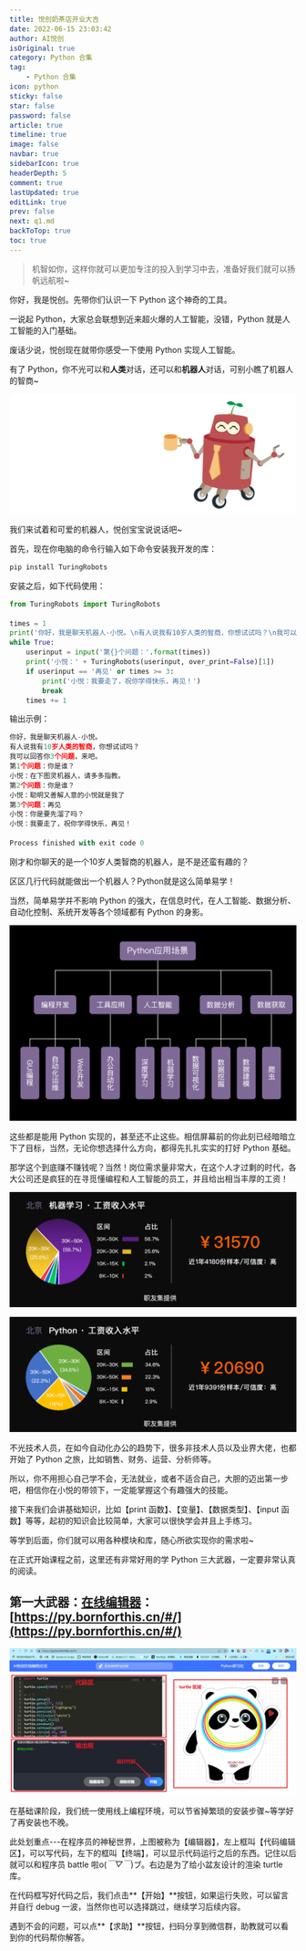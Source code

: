 ```yaml
---
title: 悦创奶茶店开业大吉
date: 2022-06-15 23:03:42
author: AI悦创
isOriginal: true
category: Python 合集
tag:
    - Python 合集
icon: python
sticky: false
star: false
password: false
article: true
timeline: true
image: false
navbar: true
sidebarIcon: true
headerDepth: 5
comment: true
lastUpdated: true
editLink: true
prev: false
next: q1.md
backToTop: true
toc: true
---
```


> 机智如你，这样你就可以更加专注的投入到学习中去，准备好我们就可以扬帆远航啦~

你好，我是悦创。先带你们认识一下 Python 这个神奇的工具。

一说起 Python，大家总会联想到近来超火爆的人工智能，没错，Python 就是人工智能的入门基础。

废话少说，悦创现在就带你感受一下使用 Python 实现人工智能。

有了 Python，你不光可以和**人类**对话，还可以和**机器人**对话，可别小瞧了机器人的智商~

![img](./README.assets/eec7c55447ce39942d9a45afe5b78874.png)

我们来试着和可爱的机器人，悦创宝宝说说话吧~

首先，现在你电脑的命令行输入如下命令安装我开发的库：

```python
pip install TuringRobots
```

安装之后，如下代码使用：

```python
from TuringRobots import TuringRobots

times = 1
print('你好，我是聊天机器人-小悦。\n有人说我有10岁人类的智商，你想试试吗？\n我可以回答你3个问题，来吧。')
while True:
    userinput = input('第{}个问题：'.format(times))
    print('小悦：' + TuringRobots(userinput, over_print=False)[1])
    if userinput == '再见' or times >= 3:
        print('小悦：我要走了，祝你学得快乐，再见！')
        break
    times += 1
```

输出示例：

```python
你好，我是聊天机器人-小悦。
有人说我有10岁人类的智商，你想试试吗？
我可以回答你3个问题，来吧。
第1个问题：你是谁？
小悦：在下图灵机器人，请多多指教。
第2个问题：你是谁？
小悦：聪明又善解人意的小悦就是我了
第3个问题：再见
小悦：你是要先溜了吗？
小悦：我要走了，祝你学得快乐，再见！

Process finished with exit code 0
```

刚才和你聊天的是一个10岁人类智商的机器人，是不是还蛮有趣的？

区区几行代码就能做出一个机器人？Python就是这么简单易学！

当然，简单易学并不影响 Python 的强大，在信息时代，在人工智能、数据分析、自动化控制、系统开发等各个领域都有 Python 的身影。

![img](./README.assets/8548532f4a20f82e279613323a59c2d1.png)

这些都是能用 Python 实现的，甚至还不止这些。相信屏幕前的你此刻已经暗暗立下了目标，当然，无论你想选择什么方向，都得先扎扎实实的打好 Python 基础。

那学这个到底赚不赚钱呢？当然！岗位需求量非常大，在这个人才过剩的时代，各大公司还是疯狂的在寻觅懂编程和人工智能的员工，并且给出相当丰厚的工资！

![img](./README.assets/4395f54f4526bb7cc89801ed8cf28170.png)

![img](./README.assets/bdd42555f809654c84ca35f9040a8bde.png)

不光技术人员，在如今自动化办公的趋势下，很多非技术人员以及业界大佬，也都开始了 Python 之旅，比如销售、财务、运营、分析师等。

所以，你不用担心自己学不会，无法就业，或者不适合自己，大胆的迈出第一步吧，相信你在小悦的带领下，一定能掌握这个有趣强大的技能。

接下来我们会讲基础知识，比如【print 函数】、【变量】、【数据类型】、【input 函数】等等，起初的知识会比较简单，大家可以很快学会并且上手练习。

等学到后面，你们就可以用各种模块和库，随心所欲实现你的需求啦~

在正式开始课程之前，这里还有非常好用的学 Python 三大武器，一定要非常认真的阅读。

## 第一大武器：[在线编辑器](https://py.bornforthis.cn/#/)：[https://py.bornforthis.cn/#/](https://py.bornforthis.cn/#/)

![image-20220620162931624](./README.assets/image-20220620162931624.png)

在基础课阶段，我们统一使用线上编程环境，可以节省掉繁琐的安装步骤~等学好了再安装也不晚。

此处划重点---在程序员的神秘世界，上图被称为【编辑器】，左上框叫【代码编辑区】，可以写代码，左下的框叫【终端】，可以显示代码运行之后的东西。记住以后就可以和程序员 battle 啦o(*￣▽￣*)ブ。右边是为了给小盆友设计的渲染 turtle 库。

在代码框写好代码之后，我们点击**【开始】**按钮，如果运行失败，可以留言并自行 debug 一波，当然你也可以选择跳过，继续学习后续内容。

遇到不会的问题，可以点**【求助】**按钮，扫码分享到微信群，助教就可以看到你的代码帮你解答。











